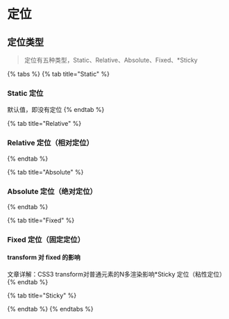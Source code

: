 # 定位

## 定位类型

> 定位有五种类型，Static、Relative、Absolute、Fixed、\*Sticky

{% tabs %}
{% tab title="Static" %}
### Static 定位

默认值，即没有定位
{% endtab %}

{% tab title="Relative" %}
### Relative 定位（相对定位） <a id="position-relative"></a>
{% endtab %}

{% tab title="Absolute" %}
### Absolute 定位（绝对定位）
{% endtab %}

{% tab title="Fixed" %}
### Fixed 定位（固定定位）





#### transform 对 fixed 的影响

文章详解：CSS3 transform对普通元素的N多渲染影响\*Sticky 定位（粘性定位）
{% endtab %}

{% tab title="Sticky" %}

{% endtab %}
{% endtabs %}



